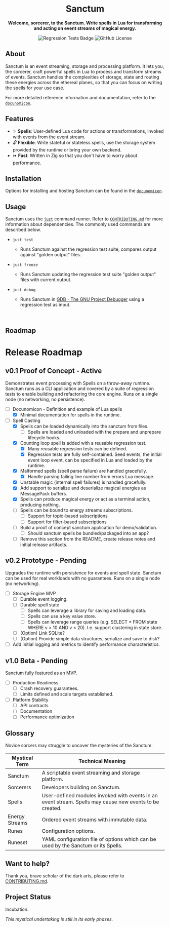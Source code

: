 <div align="center">

# Sanctum
**Welcome, sorcerer, to the Sanctum. Write spells in Lua for transforming and acting on event streams of magical energy.**

![Regression Tests Badge](https://img.shields.io/github/actions/workflow/status/sackosoft/sanctum/regression-tests.yml?label=regression%20tests)
![GitHub License](https://img.shields.io/github/license/sackosoft/sanctum)

<!--
TODO: Capture attention with a visualization, diagram, demo or other visual placeholder here.
![Placeholder]()
-->

</div>

## About

Sanctum is an event streaming, storage and processing platform. It lets you, the sorcerer, craft powerful spells in Lua to process
and transform streams of events. Sanctum handles the complexities of storage, state and routing these energies across the ethereal
planes, so that you can focus on writing the spells for your use case.

For more detailed reference information and documentation, refer to the [`docunomicon`](./docunomicon).

## Features

* ✨ **Spells**: User-defined Lua code for actions or transformations, invoked with events from the event stream.
* 🔓 **Flexible**: Write stateful or stateless spells, use the storage system provided by the runtime or bring your own backend.
* ⏩ **Fast**: Written in Zig so that you don't have to worry about performance.

## Installation

Options for installing and hosting Sanctum can be found in the [`docunomicon`](./docunomicon/install.md).

## Usage

Sanctum uses the [`just`][JUST] command runner. Refer to [`CONTRIBUTING.md`](./CONTRIBUTING.md) for more information about
dependencies. The commonly used commands are described below.

- `just test`
    - Runs Sanctum against the regression test suite, compares output against "golden output" files.

- `just freeze`
    - Runs Sanctum updating the regression test suite "golden output" files with current output.

- `just debug`
    - Runs Sanctum in [GDB - The GNU Project Debugger][GDB] using a regression test as input.

[JUST]: https://github.com/casey/just
[GDB]: https://www.sourceware.org/gdb/download/

<br>

## Roadmap

# Release Roadmap

## v0.1 Proof of Concept - **Active**

Demonstrates event processing with Spells on a throw-away runtime. Sanctum runs as a CLI application and
covered by a suite of regression tests to enable building and refactoring the core engine. Runs on a
single node (no networking, no persistence).

- [ ] Docunomicon - Definition and example of Lua spells
    - [x] Minimal documentation for spells in the runtime.
- [ ] Spell Casting
    - [x] Spells can be loaded dynamically into the sanctum from files.
        - [ ] Spells are loaded and unloaded with the prepare and unprepare lifecycle hooks.
    - [x] Counting loop spell is added with a reusable regression test.
        - [x] Many reusable regression tests can be defined.
        - [x] Regression tests are fully self-contained. Seed events, the initial event loop event,
              can be specified in Lua and loaded by the runtime.
    - [x] Malformed spells (spell parse failure) are handled gracefully.
        - [x] Handle parsing failing line number from errors Lua message.
    - [x] Unstable magic (internal spell failures) is handled gracefully.
    - [x] Add support to serialize and deserialize magical energies as MessagePack buffers.
    - [x] Spells can produce magical energy or act as a terminal action, producing nothing.
    - [ ] Spells can be bound to energy streams subscriptions.
        - [ ] Support for topic-based subscriptions
        - [ ] Support for filter-based subscriptions
    - [ ] Build a proof of concept sanctum application for demo/validation.
        - [ ] Should sanctum spells be bundled/packaged into an app?
    - [ ] Remove this section from the README, create release notes and initial release artifacts.

## v0.2 Prototype - Pending

Upgrades the runtime with persistence for events and spell state. Sanctum can be used for real workloads with no guarantees.
Runs on a single node (no networking).

- [ ] Storage Engine MVP
    - [ ] Durable event logging.
    - [ ] Durable spell state
        - [ ] Spells can leverage a library for saving and loading data.
        - [ ] Spells can use a key value store.
        - [ ] Spells can leverage range queries (e.g. SELECT * FROM state WHERE v > 10 AND v < 20). I.e. support clustering in state store.
  - [ ] (Option) Link SQLite?
  - [ ] (Option) Provide simple data structures, serialize and save to disk?
- [ ] Add initial logging and metrics to identify performance characteristics.

## v1.0 Beta - Pending

Sanctum fully featured as an MVP.

- [ ] Production Readiness
  - [ ] Crash recovery guarantees.
  - [ ] Limits defined and scale targets established.
- [ ] Platform Stability
  - [ ] API contracts
  - [ ] Documentation
  - [ ] Performance optimization

## Glossary

Novice sorcers may struggle to uncover the mysteries of the Sanctum:

| Mystical Term | Technical Meaning |
|---------------|-------------------|
| Sanctum | A scriptable event streaming and storage platform. |
| Sorcerers | Developers building on Sanctum. |
| Spells | User-defined modules invoked with events in an event stream. Spells may cause new events to be created. |
| Energy Streams | Ordered event streams with immutable data. |
| Runes | Configuration options. |
| Runeset | YAML configuration file of options which can be used by the Sanctum or its Spells. | 

## Want to help?

Thank you, brave scholar of the dark arts, please refer to [CONTRIBUTING.md][CONT].

[CONT]: ./Contributing.md

## Project Status

Incubation.

*This mystical undertaking is still in its early phases.*


